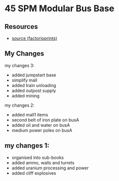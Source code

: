 # 45 SPM Modular Bus Base

## Resources

- [source (factorioprints)](https://factorioprints.com/view/-M7-VMxCwAAWOIbA5UdZ)

## My Changes

my changes 3:

- added jumpstart base
- simplify mall
- added train unloading
- added outpost supply
- added mining

my changes 2:

- added mall1 items
- second belt of iron plate on busA
- added oil and water on busA
- medium power poles on busA

my changes 1:
- 
- organised into sub-books
- added ammo, walls and turrets
- added uranium processing and power
- added cliff explosives